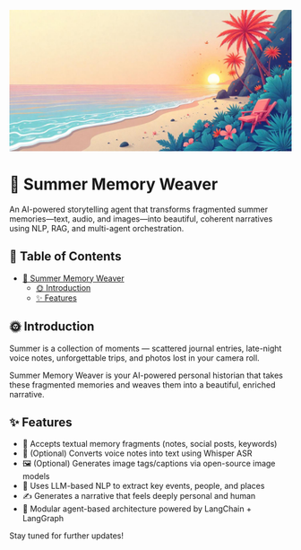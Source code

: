 ![banner-image](./media/banner.png)

# 🧠 Summer Memory Weaver

An AI-powered storytelling agent that transforms fragmented summer memories—text, audio, and images—into beautiful, coherent narratives using NLP, RAG, and multi-agent orchestration.

## 📌 Table of Contents <!-- omit in toc -->

- [🧠 Summer Memory Weaver](#-summer-memory-weaver)
  - [🌞 Introduction](#-introduction)
  - [✨ Features](#-features)

## 🌞 Introduction

Summer is a collection of moments — scattered journal entries, late-night voice notes, unforgettable trips, and photos lost in your camera roll.

Summer Memory Weaver is your AI-powered personal historian that takes these fragmented memories and weaves them into a beautiful, enriched narrative.

## ✨ Features

- 📜 Accepts textual memory fragments (notes, social posts, keywords)
- 🎤 (Optional) Converts voice notes into text using Whisper ASR
- 🖼️ (Optional) Generates image tags/captions via open-source image models
- 🧠 Uses LLM-based NLP to extract key events, people, and places
- ✍️ Generates a narrative that feels deeply personal and human
- 🧩 Modular agent-based architecture powered by LangChain + LangGraph

Stay tuned for further updates!
